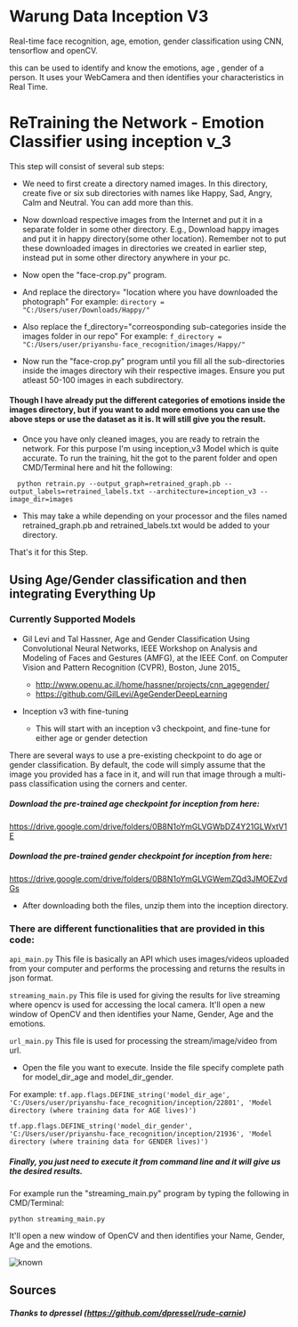 # Warung Data Inception V3
Real-time face recognition, age, emotion, gender classification using CNN, tensorflow and openCV.

this can be used to identify and know the emotions, age , gender of a person. It uses your WebCamera and then identifies your characteristics in Real Time.

# ReTraining the Network - Emotion Classifier using inception v_3

This step will consist of several sub steps:

- We need to first create a directory named images. In this directory, create five or six sub directories with names like
  Happy, Sad, Angry, Calm and Neutral. You can add more than this.
  
- Now download respective images from the Internet and put it in a separate folder in some other directory. E.g., Download happy images and put it in happy directory(some other location). Remember not to put these downloaded images in directories we created in earlier step, instead put in some other directory anywhere in your pc.
  
 - Now open the "face-crop.py" program.
  - And replace the directory= "location where you have downloaded the photograph"
    For example: ```directory = "C:/Users/user/Downloads/Happy/"```
  
  - Also replace the f_directory="correosponding sub-categories inside the images folder in our repo"
      For example: ```f_directory = "C:/Users/user/priyanshu-face_recognition/images/Happy/"```
  
- Now run the "face-crop.py" program until you fill all the sub-directories inside the images directory wih their 
  respective images. Ensure you put atleast 50-100 images in each subdirectory.
 
 #### Though I have already put the different categories of emotions inside the images directory, but if you want to add more emotions you can use the above steps or use the dataset as it is. It will still give you the result.
  
- Once you have only cleaned images, you are ready to retrain the network. For this purpose I'm using inception_v3 Model
  which is quite accurate. To run the training, hit the got to the parent folder and open 
  CMD/Terminal here and hit the following:

```
  python retrain.py --output_graph=retrained_graph.pb --output_labels=retrained_labels.txt --architecture=inception_v3 --image_dir=images
```
- This may take a while depending on your processor and the files named retrained_graph.pb and retrained_labels.txt would be added to your directory.

That's it for this Step.

## Using Age/Gender classification and then integrating Everything Up

### Currently Supported Models

  - Gil Levi and Tal Hassner, Age and Gender Classification Using Convolutional Neural Networks, IEEE Workshop on Analysis 
    and Modeling of Faces and Gestures (AMFG), at the IEEE Conf. on Computer Vision and Pattern Recognition (CVPR), Boston, 
    June 2015_

    - http://www.openu.ac.il/home/hassner/projects/cnn_agegender/
    - https://github.com/GilLevi/AgeGenderDeepLearning

  - Inception v3 with fine-tuning
    - This will start with an inception v3 checkpoint, and fine-tune for either age or gender detection 


There are several ways to use a pre-existing checkpoint to do age or gender classification. By default, the code will 
simply assume that the image you provided has a face in it, and will run that image through a multi-pass classification 
using the corners and center.

##### Download the pre-trained age checkpoint for inception from here:

https://drive.google.com/drive/folders/0B8N1oYmGLVGWbDZ4Y21GLWxtV1E

##### Download the pre-trained gender checkpoint for inception from here:

https://drive.google.com/drive/folders/0B8N1oYmGLVGWemZQd3JMOEZvdGs

- After downloading both the files, unzip them into the inception directory.

### There are different functionalities that are provided in this code:

```api_main.py``` This file is basically an API which uses images/videos uploaded from your computer and performs the processing and returns the results in json format.

```streaming_main.py``` This file is used for giving the results for live streaming where opencv is used for accessing the local camera. It'll open a new window of OpenCV and then identifies your Name, Gender, Age and the emotions.

```url_main.py``` This file is used for processing the stream/image/video from url.


- Open the file you want to execute. Inside the file specify complete path for model_dir_age and model_dir_gender.

For example: ```tf.app.flags.DEFINE_string('model_dir_age', 'C:/Users/user/priyanshu-face_recognition/inception/22801', 'Model directory (where training data for AGE lives)')```

```tf.app.flags.DEFINE_string('model_dir_gender', 'C:/Users/user/priyanshu-face_recognition/inception/21936', 'Model directory (where training data for GENDER lives)')```

##### Finally, you just need to execute it from command line and it will give us the desired results.
 
 For example run the "streaming_main.py" program by typing the following in CMD/Terminal:
 ```
 python streaming_main.py
 ```

It'll open a new window of OpenCV and then identifies your Name, Gender, Age and the emotions.

![known](https://u.imageresize.org/v2/c3a6f5bd-e8ea-4d0c-a0c5-a98276a53d93.jpeg)

## Sources

##### Thanks to dpressel (https://github.com/dpressel/rude-carnie)

